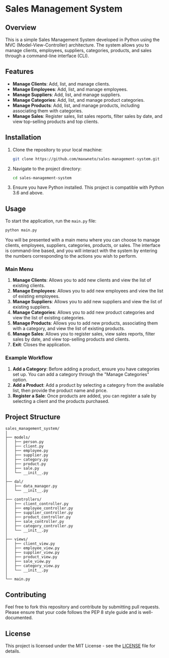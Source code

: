 # Sales Management System

## Overview

This is a simple Sales Management System developed in Python using the MVC (Model-View-Controller) architecture. The system allows you to manage clients, employees, suppliers, categories, products, and sales through a command-line interface (CLI).

## Features

- **Manage Clients**: Add, list, and manage clients.
- **Manage Employees**: Add, list, and manage employees.
- **Manage Suppliers**: Add, list, and manage suppliers.
- **Manage Categories**: Add, list, and manage product categories.
- **Manage Products**: Add, list, and manage products, including associating them with categories.
- **Manage Sales**: Register sales, list sales reports, filter sales by date, and view top-selling products and top clients.

## Installation

1. Clone the repository to your local machine:

   ```bash
   git clone https://github.com/maxwneto/sales-management-system.git
   ```

2. Navigate to the project directory:

   ```bash
   cd sales-management-system
   ```

3. Ensure you have Python installed. This project is compatible with Python 3.6 and above.

## Usage

To start the application, run the `main.py` file:

```bash
python main.py
```

You will be presented with a main menu where you can choose to manage clients, employees, suppliers, categories, products, or sales. The interface is command-line based, and you will interact with the system by entering the numbers corresponding to the actions you wish to perform.

### Main Menu

1. **Manage Clients**: Allows you to add new clients and view the list of existing clients.
2. **Manage Employees**: Allows you to add new employees and view the list of existing employees.
3. **Manage Suppliers**: Allows you to add new suppliers and view the list of existing suppliers.
4. **Manage Categories**: Allows you to add new product categories and view the list of existing categories.
5. **Manage Products**: Allows you to add new products, associating them with a category, and view the list of existing products.
6. **Manage Sales**: Allows you to register sales, view sales reports, filter sales by date, and view top-selling products and clients.
7. **Exit**: Closes the application.

### Example Workflow

1. **Add a Category**: Before adding a product, ensure you have categories set up. You can add a category through the "Manage Categories" option.
2. **Add a Product**: Add a product by selecting a category from the available list, then provide the product name and price.
3. **Register a Sale**: Once products are added, you can register a sale by selecting a client and the products purchased.

## Project Structure

```plaintext
sales_management_system/
│
├── models/
│   ├── person.py
│   ├── client.py
│   ├── employee.py
│   ├── supplier.py
│   ├── category.py
│   ├── product.py
│   ├── sale.py
│   └── __init__.py
│
├── dal/
│   ├── data_manager.py
│   └── __init__.py
│
├── controllers/
│   ├── client_controller.py
│   ├── employee_controller.py
│   ├── supplier_controller.py
│   ├── product_controller.py
│   ├── sale_controller.py
│   ├── category_controller.py
│   └── __init__.py
│
├── views/
│   ├── client_view.py
│   ├── employee_view.py
│   ├── supplier_view.py
│   ├── product_view.py
│   ├── sale_view.py
│   ├── category_view.py
│   └── __init__.py
│
└── main.py
```

## Contributing

Feel free to fork this repository and contribute by submitting pull requests. Please ensure that your code follows the PEP 8 style guide and is well-documented.

## License

This project is licensed under the MIT License - see the [LICENSE](LICENSE) file for details.
